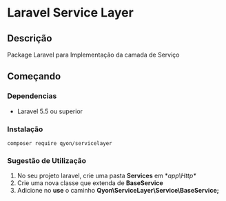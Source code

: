 # Laravel Service Layer

## Descrição
Package Laravel para Implementação da camada de Serviço

## Começando

### Dependencias
* Laravel 5.5 ou superior

### Instalação
```
composer require qyon/servicelayer
```

### Sugestão de Utilização
1. No seu projeto laravel, crie uma pasta **Services** em **app\Http\**
2. Crie uma nova classe que extenda de **BaseService**
3. Adicione no **use** o caminho **Qyon\ServiceLayer\Service\BaseService;**
